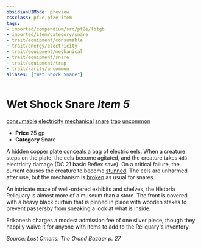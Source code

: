 ```yaml
---
obsidianUIMode: preview
cssclass: pf2e,pf2e-item
tags:
- imported/compendium/src/pf2e/lotgb
- imported/item/category/snare
- trait/equipment/consumable
- trait/energy/electricity
- trait/equipment/mechanical
- trait/equipment/snare
- trait/equipment/trap
- trait/rarity/uncommon
aliases: ["Wet Shock Snare"]
---
```

# Wet Shock Snare *Item 5*  
[consumable](consumable.md)  [electricity](electricity.md)  [mechanical](mechanical.md)  [snare](snare.md)  [trap](trap.md)  [uncommon](uncommon.md)  

- **Price** 25 gp
- **Category** Snare

A [hidden](conditions.md#Hidden) copper plate conceals a bag of electric eels. When a creature steps on the plate, the eels become agitated, and the creature takes `4d8` electricity damage (DC 21 basic Reflex save). On a critical failure, the current causes the creature to become [stunned](conditions.md#Stunned). The eels are unharmed after use, but the mechanism is [broken](conditions.md#Broken) as usual for snares.

An intricate maze of well-ordered exhibits and shelves, the Historia Reliquary is almost more of a museum than a store. The front is covered with a heavy black curtain that is pinned in place with wooden stakes to prevent passersby from sneaking a look at what is inside.

Erikanesh charges a modest admission fee of one silver piece, though they happily waive it for anyone with items to add to the Reliquary's inventory.

*Source: Lost Omens: The Grand Bazaar p. 27*